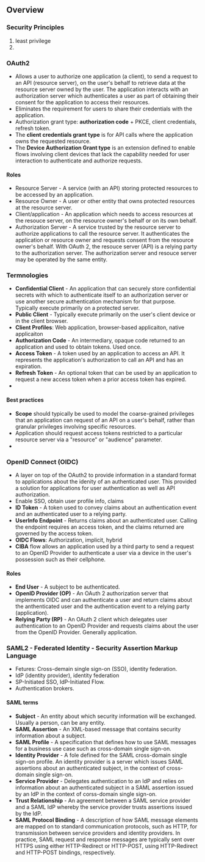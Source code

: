 ## Overview
### Security Principles
1. least privilege
2. 

### OAuth2
* Allows a user to authorize one application (a client), to send a request to an API (resource server), on the user's behalf to retrieve data at the resource server owned by the user. The application interacts with an authorization server which authenticates a user as part of obtaining their consent for the application to access their resources.
* Eliminates the requirement for users to share their credentials with the application.
* Authorization grant type: **authorization code** + PKCE, client credentials, refresh token.
* The **client credentials grant type** is for API calls where the application owns the requested resource.
* The **Device Authorization Grant type** is an extension defined to enable flows involving client devices that lack the capability needed for user interaction to authenticate and authorize requests.

#### Roles
* Resource Server - A service (with an API) storing protected resources to be accessed by an application.
* Resource Owner - A user or other entity that owns protected resources at the resource server.
* Client/application - An application which needs to access resources at the resouce server, on the resource owner's behalf or on its own behalf.
* Authorization Server - A service trusted by the resource server to authorize applications to call the resource server. It authenticates the application or resource owner and requests consent from the resource owner's behalf. With OAuth 2, the resouce server (API) is a relying party to the authorization server. The authorization server and resouce server may be operated by the same entity.

### Termnologies
* **Confidential Client** - An application that can securely store confidential secrets with which to authenticate itself to an authorization server or use another secure authentication mechanism for that purpose. Typically execute primarily on a protected server.
* **Public Client** - Typically execute primarily on the user's client device or in the client browser.
* **Client Profiles**: Web application, browser-based applicaiton, native applicaiton
* **Authorization Code** - An intermediary, opaque code returned to an application and used to obtain tokens. Used once.
* **Access Token** - A token used by an application to access an API. It represents the application's authorization to call an API and has an expiration.
* **Refresh Token** - An optional token that can be used by an application to request a new access token when a prior access token has expired.
* 

#### Best practices
* **Scope** should typically be used to model the coarse-grained privileges that an application can request of an API on a user's behalf, rather than granular privileges involving specific resources.
* Application should request access tokens restricted to a particular resource server via a "resource" or "audience" parameter.
* 

### OpenID Connect (OIDC)
* A layer on top of the OAuth2 to provide information in a standard format to applications about the idenity of an authenticated user. This provided a solution for applications for user authentication as well as API authorization.
* Enable SSO, obtain user profile info, claims
* **ID Token** - A token used to convey claims about an authentication event and an authenticated user to a relying party.
* **UserInfo Endpoint** - Returns claims about an authenticated user. Calling the endpoint requires an access token, and the claims returned are governed by the access token.
* **OIDC Flows**: Authorization, implicit, hybrid
* **CIBA** flow allows an application used by a third party to send a request to an OpenID Provider to authenticate a user via a device in the user's possession such as their cellphone.

#### Roles
* **End User** - A subject to be authenticated.
* **OpenID Provider (OP)** - An OAuth 2 authorization server that implements OIDC and can authenticate a user and return claims about the anthenticated user and the authentication event to a relying party (application).
* **Relying Party (RP)** - An OAuth 2 client which delegates user authentication to an OpenID Provider and requests claims about the user from the OpenID Provider. Generally application.


### SAML2 - Federated Identity - Security Assertion Markup Language
* Fetures: Cross-demain single sign-on (SSO), identity federation.
* IdP (identity provider), identity federation
* SP-Initiated SSO, IdP-Initiated Flow. 
* Authentication brokers.

#### SAML terms
* **Subject** - An entity about which security information will be exchanged. Usually a person, can be any entity.
* **SAML Assertion** - An XML-based message that contains security information about a subject.
* **SAML Profile** - A specification that defines how to use SAML messages for a business use case such as cross-domain single sign-on.
* **Identity Provider** - A fole defined for the SAML cross-domain single sign-on profile. An identity provider is a server which issues SAML assertions about an authenticated subject, in the context of cross-domain single sign-on.
* **Service Provider** - Delegates authentication to an IdP and relies on information about an authenticated subject in a SAML assertion issued by an IdP in the context of corss-domain single sign-on.
* **Trust Relationship** - An agreement between a SAML service provider and a SAML IdP whereby the service provider trusts assertions issued by the IdP.
* **SAML Protocol Binding** - A description of how SAML message elements are mapped on to standard communication protocols, such as HTTP, for transmission between service providers and identity providers. In practice, SAML request and response messages are typically sent over HTTPS using either HTTP-Redirect or HTTP-POST, using HTTP-Redirect and HTTP-POST bindings, respectively.


